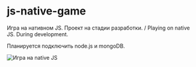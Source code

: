 # js-native-game
Игра на нативном JS. Проект на стадии разработки. / Playing on native JS. During development.

Планируется подключить node.js и mongoDB.

![Игра на native JS](js-game.png "Игра на native JS") 
 

